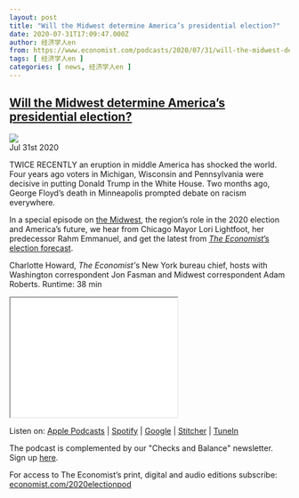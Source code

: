 ```yaml
---
layout: post
title: "Will the Midwest determine America’s presidential election?"
date: 2020-07-31T17:09:47.000Z
author: 经济学人en
from: https://www.economist.com/podcasts/2020/07/31/will-the-midwest-determine-americas-presidential-election
tags: [ 经济学人en ]
categories: [ news, 经济学人en ]
---
```

<!--1596215387000-->
[Will the Midwest determine America’s presidential election?](https://www.economist.com/podcasts/2020/07/31/will-the-midwest-determine-americas-presidential-election)
------

<div>
<img src="https://images.weserv.nl/?url=www.economist.com/sites/default/files/20200801_blm523.jpg"/><div></div><aside ><div ><time itemscope="" itemType="http://schema.org/DateTime" dateTime="2020-07-31T15:46:13Z" >Jul 31st 2020</time><meta itemProp="author" content="The Economist"/></div></aside><p >TWICE RECENTLY an eruption in middle America has shocked the world. Four years ago voters in Michigan, Wisconsin and Pennsylvania were decisive in putting Donald Trump in the White House. Two months ago, George Floyd’s death in Minneapolis prompted debate on racism everywhere. </p><p >In a special episode on <a href="https://www.economist.com/special-report/2020/07/23/a-region-with-outsized-punch">the Midwest</a>, the region’s role in the 2020 election and America’s future, we hear from Chicago Mayor Lori Lightfoot, her predecessor Rahm Emmanuel, and get the latest from <a href="https://www.economist.comhttps://projects.economist.com/us-2020-forecast/president"><em>The Economist</em>’s election forecast</a>.</p><div  id="gpt-ad-slot-1" data-test-id="Inline Ad"></div><p >Charlotte Howard, <em>The Economist’</em>s New York bureau chief, hosts with Washington correspondent Jon Fasman and Midwest correspondent Adam Roberts. Runtime: 38 min</p><p ><iframe height="215" src="//embed.acast.com/checksandbalance/checksandbalance-stateoftheheartland"></iframe></p><p >Listen on: <a href="https://www.economist.comhttps://itunes.apple.com/us/podcast/id1494037881?mt=2&amp;ls=1">Apple Podcasts</a> | <a href="https://www.economist.comhttps://open.spotify.com/show/4jjKHhNPHfkIZHssgrQavP">Spotify</a> | <a href="https://www.economist.comhttps://www.google.com/podcasts?feed=aHR0cHM6Ly9yc3MuYWNhc3QuY29tL3RoZWludGVsbGlnZW5jZXBvZGNhc3Q">Google</a> | <a href="https://www.economist.comhttps://www.stitcher.com/podcast/the-economist/checks-and-balance">Stitcher</a> | <a href="https://www.economist.comhttps://tunein.com/podcasts/News--Politics-Podcasts/The-Intelligence-p1186979/">TuneIn</a></p><p >The podcast is complemented by our &quot;Checks and Balance&quot; newsletter. Sign up <a href="https://www.economist.com/checksandbalance/">here</a>.</p><div  id="gpt-ad-slot-2" data-test-id="Inline Ad"></div><p >For access to The Economist’s print, digital and audio editions subscribe: <a href="https://www.economist.comhttps://economist.com/2020electionpod%20">economist.com/2020electionpod </a></p>
</div>
